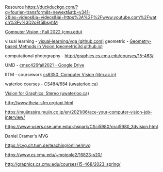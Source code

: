 Resource
https://duckduckgo.com/?q=fourier+transform&t=newext&atb=v341-2&iax=videos&ia=videos&iai=https%3A%2F%2Fwww.youtube.com%2Fwatch%3Fv%3D2oEt5lbsyhM


[Computer Vision : Fall 2022 (cmu.edu)](http://16385.courses.cs.cmu.edu/fall2022/)


visual learning - [visual-learning/vqa (github.com)](https://github.com/visual-learning/vqa)
geometric - [Geometry-based Methods in Vision (geometric3d.github.io)](https://geometric3d.github.io/)

computational photography - http://graphics.cs.cmu.edu/courses/15-463/


UMD - [cmsc426fall2021 - Google Drive](https://drive.google.com/drive/folders/1jus9wxCrw_X_WJTp89XICZ-EDQ6Y524X)


IITM - coursework [cs6350: Computer Vision (iitm.ac.in)](http://www.cse.iitm.ac.in/~vplab/computer_vision.html)



waterloo courses - [CS484/684 (uwaterloo.ca)](https://cs.uwaterloo.ca/~yboykov/Courses/cs484_2018/)

[Vision for Graphics: Stereo (uwaterloo.ca)](https://cs.uwaterloo.ca/~yboykov/Courses/cs484_2018/Lectures/lec07_multi_view_geometry.pdf)

http://www.theia-sfm.org/api.html

https://mujinspire.mujin.co.jp/en/2021/06/ace-your-computer-vision-job-interview/

https://www-users.cse.umn.edu/~hspark/CSci5980/csci5980_3dvision.html

Daniel Cramer's MVG

https://cvg.cit.tum.de/teaching/online/mvg


https://www.cs.cmu.edu/~motoole2/16823-s20/

http://graphics.cs.cmu.edu/courses/15-468/2023_spring/
